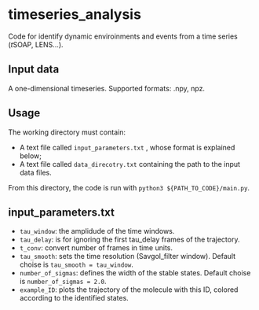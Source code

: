 # timeseries_analysis
Code for identify dynamic enviroinments and events from a time series 
(*t*SOAP, LENS...). 

## Input data
A one-dimensional timeseries. Supported formats: .npy, npz.

## Usage
The working directory must contain:
* A text file called `input_parameters.txt` , whose format is explained below;
* A text file called `data_direcotry.txt` containing the path to the input data files.

From this directory, the code is run with `python3 ${PATH_TO_CODE}/main.py`. 

## input_parameters.txt
* `tau_window`: the amplidude of the time windows. 
* `tau_delay`: is for ignoring the first tau_delay frames of the trajectory. 
* `t_conv`: convert number of frames in time units. 
* `tau_smooth`: sets the time resolution (Savgol_filter window). Default choise is `tau_smooth = tau_window`. 
* `number_of_sigmas`: defines the width of the stable states. Default choise is `number_of_sigmas = 2.0`. 
* `example_ID`: plots the trajectory of the molecule with this ID, colored according to the identified states. 